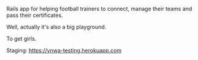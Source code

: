 Rails app for helping football trainers to connect, manage their teams and pass their certificates.

Well, actually it's also a big playground.

To get girls.

Staging: https://ynwa-testing.herokuapp.com
